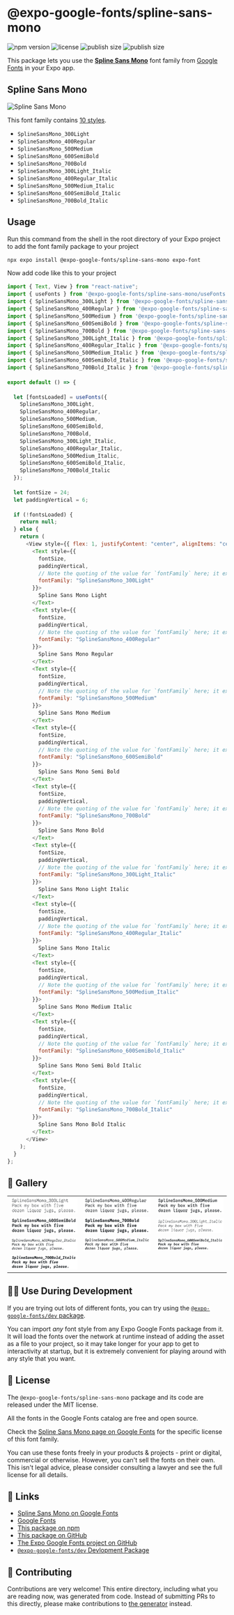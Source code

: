 # @expo-google-fonts/spline-sans-mono

![npm version](https://flat.badgen.net/npm/v/@expo-google-fonts/spline-sans-mono)
![license](https://flat.badgen.net/github/license/expo/google-fonts)
![publish size](https://flat.badgen.net/packagephobia/install/@expo-google-fonts/spline-sans-mono)
![publish size](https://flat.badgen.net/packagephobia/publish/@expo-google-fonts/spline-sans-mono)

This package lets you use the [**Spline Sans Mono**](https://fonts.google.com/specimen/Spline+Sans+Mono) font family from [Google Fonts](https://fonts.google.com/) in your Expo app.

## Spline Sans Mono

![Spline Sans Mono](./font-family.png)

This font family contains [10 styles](#-gallery).

- `SplineSansMono_300Light`
- `SplineSansMono_400Regular`
- `SplineSansMono_500Medium`
- `SplineSansMono_600SemiBold`
- `SplineSansMono_700Bold`
- `SplineSansMono_300Light_Italic`
- `SplineSansMono_400Regular_Italic`
- `SplineSansMono_500Medium_Italic`
- `SplineSansMono_600SemiBold_Italic`
- `SplineSansMono_700Bold_Italic`

## Usage

Run this command from the shell in the root directory of your Expo project to add the font family package to your project

```sh
npx expo install @expo-google-fonts/spline-sans-mono expo-font
```

Now add code like this to your project

```js
import { Text, View } from "react-native";
import { useFonts } from '@expo-google-fonts/spline-sans-mono/useFonts';
import { SplineSansMono_300Light } from '@expo-google-fonts/spline-sans-mono/300Light';
import { SplineSansMono_400Regular } from '@expo-google-fonts/spline-sans-mono/400Regular';
import { SplineSansMono_500Medium } from '@expo-google-fonts/spline-sans-mono/500Medium';
import { SplineSansMono_600SemiBold } from '@expo-google-fonts/spline-sans-mono/600SemiBold';
import { SplineSansMono_700Bold } from '@expo-google-fonts/spline-sans-mono/700Bold';
import { SplineSansMono_300Light_Italic } from '@expo-google-fonts/spline-sans-mono/300Light_Italic';
import { SplineSansMono_400Regular_Italic } from '@expo-google-fonts/spline-sans-mono/400Regular_Italic';
import { SplineSansMono_500Medium_Italic } from '@expo-google-fonts/spline-sans-mono/500Medium_Italic';
import { SplineSansMono_600SemiBold_Italic } from '@expo-google-fonts/spline-sans-mono/600SemiBold_Italic';
import { SplineSansMono_700Bold_Italic } from '@expo-google-fonts/spline-sans-mono/700Bold_Italic';

export default () => {

  let [fontsLoaded] = useFonts({
    SplineSansMono_300Light, 
    SplineSansMono_400Regular, 
    SplineSansMono_500Medium, 
    SplineSansMono_600SemiBold, 
    SplineSansMono_700Bold, 
    SplineSansMono_300Light_Italic, 
    SplineSansMono_400Regular_Italic, 
    SplineSansMono_500Medium_Italic, 
    SplineSansMono_600SemiBold_Italic, 
    SplineSansMono_700Bold_Italic
  });

  let fontSize = 24;
  let paddingVertical = 6;

  if (!fontsLoaded) {
    return null;
  } else {
    return (
      <View style={{ flex: 1, justifyContent: "center", alignItems: "center" }}>
        <Text style={{
          fontSize,
          paddingVertical,
          // Note the quoting of the value for `fontFamily` here; it expects a string!
          fontFamily: "SplineSansMono_300Light"
        }}>
          Spline Sans Mono Light
        </Text>
        <Text style={{
          fontSize,
          paddingVertical,
          // Note the quoting of the value for `fontFamily` here; it expects a string!
          fontFamily: "SplineSansMono_400Regular"
        }}>
          Spline Sans Mono Regular
        </Text>
        <Text style={{
          fontSize,
          paddingVertical,
          // Note the quoting of the value for `fontFamily` here; it expects a string!
          fontFamily: "SplineSansMono_500Medium"
        }}>
          Spline Sans Mono Medium
        </Text>
        <Text style={{
          fontSize,
          paddingVertical,
          // Note the quoting of the value for `fontFamily` here; it expects a string!
          fontFamily: "SplineSansMono_600SemiBold"
        }}>
          Spline Sans Mono Semi Bold
        </Text>
        <Text style={{
          fontSize,
          paddingVertical,
          // Note the quoting of the value for `fontFamily` here; it expects a string!
          fontFamily: "SplineSansMono_700Bold"
        }}>
          Spline Sans Mono Bold
        </Text>
        <Text style={{
          fontSize,
          paddingVertical,
          // Note the quoting of the value for `fontFamily` here; it expects a string!
          fontFamily: "SplineSansMono_300Light_Italic"
        }}>
          Spline Sans Mono Light Italic
        </Text>
        <Text style={{
          fontSize,
          paddingVertical,
          // Note the quoting of the value for `fontFamily` here; it expects a string!
          fontFamily: "SplineSansMono_400Regular_Italic"
        }}>
          Spline Sans Mono Italic
        </Text>
        <Text style={{
          fontSize,
          paddingVertical,
          // Note the quoting of the value for `fontFamily` here; it expects a string!
          fontFamily: "SplineSansMono_500Medium_Italic"
        }}>
          Spline Sans Mono Medium Italic
        </Text>
        <Text style={{
          fontSize,
          paddingVertical,
          // Note the quoting of the value for `fontFamily` here; it expects a string!
          fontFamily: "SplineSansMono_600SemiBold_Italic"
        }}>
          Spline Sans Mono Semi Bold Italic
        </Text>
        <Text style={{
          fontSize,
          paddingVertical,
          // Note the quoting of the value for `fontFamily` here; it expects a string!
          fontFamily: "SplineSansMono_700Bold_Italic"
        }}>
          Spline Sans Mono Bold Italic
        </Text>
      </View>
    );
  }
};
```

## 🔡 Gallery


||||
|-|-|-|
|![SplineSansMono_300Light](./300Light/SplineSansMono_300Light.ttf.png)|![SplineSansMono_400Regular](./400Regular/SplineSansMono_400Regular.ttf.png)|![SplineSansMono_500Medium](./500Medium/SplineSansMono_500Medium.ttf.png)||
|![SplineSansMono_600SemiBold](./600SemiBold/SplineSansMono_600SemiBold.ttf.png)|![SplineSansMono_700Bold](./700Bold/SplineSansMono_700Bold.ttf.png)|![SplineSansMono_300Light_Italic](./300Light_Italic/SplineSansMono_300Light_Italic.ttf.png)||
|![SplineSansMono_400Regular_Italic](./400Regular_Italic/SplineSansMono_400Regular_Italic.ttf.png)|![SplineSansMono_500Medium_Italic](./500Medium_Italic/SplineSansMono_500Medium_Italic.ttf.png)|![SplineSansMono_600SemiBold_Italic](./600SemiBold_Italic/SplineSansMono_600SemiBold_Italic.ttf.png)||
|![SplineSansMono_700Bold_Italic](./700Bold_Italic/SplineSansMono_700Bold_Italic.ttf.png)||||


## 👩‍💻 Use During Development

If you are trying out lots of different fonts, you can try using the [`@expo-google-fonts/dev` package](https://github.com/expo/google-fonts/tree/master/font-packages/dev#readme).

You can import _any_ font style from any Expo Google Fonts package from it. It will load the fonts over the network at runtime instead of adding the asset as a file to your project, so it may take longer for your app to get to interactivity at startup, but it is extremely convenient for playing around with any style that you want.


## 📖 License

The `@expo-google-fonts/spline-sans-mono` package and its code are released under the MIT license.

All the fonts in the Google Fonts catalog are free and open source.

Check the [Spline Sans Mono page on Google Fonts](https://fonts.google.com/specimen/Spline+Sans+Mono) for the specific license of this font family.

You can use these fonts freely in your products & projects - print or digital, commercial or otherwise. However, you can't sell the fonts on their own. This isn't legal advice, please consider consulting a lawyer and see the full license for all details.

## 🔗 Links

- [Spline Sans Mono on Google Fonts](https://fonts.google.com/specimen/Spline+Sans+Mono)
- [Google Fonts](https://fonts.google.com/)
- [This package on npm](https://www.npmjs.com/package/@expo-google-fonts/spline-sans-mono)
- [This package on GitHub](https://github.com/expo/google-fonts/tree/master/font-packages/spline-sans-mono)
- [The Expo Google Fonts project on GitHub](https://github.com/expo/google-fonts)
- [`@expo-google-fonts/dev` Devlopment Package](https://github.com/expo/google-fonts/tree/master/font-packages/dev)

## 🤝 Contributing

Contributions are very welcome! This entire directory, including what you are reading now, was generated from code. Instead of submitting PRs to this directly, please make contributions to [the generator](https://github.com/expo/google-fonts/tree/master/packages/generator) instead.
